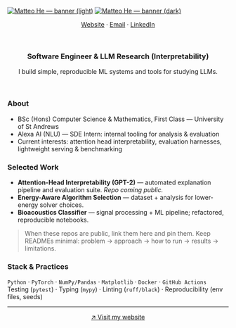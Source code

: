 [![Matteo He — banner (light)](assets/banner.svg#gh-light-mode-only)](https://helpmatteo.github.io)
[![Matteo He — banner (dark)](assets/banner-dark.svg#gh-dark-mode-only)](https://helpmatteo.github.io)

<p align="center">
  <a href="https://helpmatteo.github.io">Website</a> ·
  <a href="mailto:matteohe.tech@gmail.com">Email</a> ·
  <a href="https://www.linkedin.com/in/matteohe">LinkedIn</a>
</p>

<br/>

<h3 align="center">Software Engineer & LLM Research (Interpretability)</h3>

<p align="center">
  I build simple, reproducible ML systems and tools for studying LLMs.
</p>

<br/>

### About
- BSc (Hons) Computer Science & Mathematics, First Class — University of St Andrews  
- Alexa AI (NLU) — SDE Intern: internal tooling for analysis & evaluation  
- Current interests: attention head interpretability, evaluation harnesses, lightweight serving & benchmarking

### Selected Work
- **Attention-Head Interpretability (GPT-2)** — automated explanation pipeline and evaluation suite. *Repo coming public.*  
- **Energy-Aware Algorithm Selection** — dataset + analysis for lower-energy solver choices.  
- **Bioacoustics Classifier** — signal processing + ML pipeline; refactored, reproducible notebooks.

> When these repos are public, link them here and pin them. Keep READMEs minimal: problem → approach → how to run → results → limitations.

### Stack & Practices
`Python` · `PyTorch` · `NumPy/Pandas` · `Matplotlib` · `Docker` · `GitHub Actions`  
Testing (`pytest`) · Typing (`mypy`) · Linting (`ruff/black`) · Reproducibility (env files, seeds)

---

<p align="center">
  <a href="https://helpmatteo.github.io">↗ Visit my website</a>
</p>
